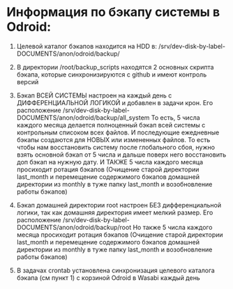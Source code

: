 # Информация по бэкапу системы в Odroid:
1) Целевой каталог бэкапов находится на HDD в:
/srv/dev-disk-by-label-DOCUMENTS/anon/odroid/backup/

2) В директории /root/backup_scripts находятся 2 основных скрипта бэкапа, которые синхронизируются с github и имеют контроль версий

3) Бэкап ВСЕЙ СИСТЕМЫ настроен на каждый день с ДИФФЕРЕНЦИАЛЬНОЙ ЛОГИКОЙ и добавлен в задачи крон.
Его расположение
/srv/dev-disk-by-label-DOCUMENTS/anon/odroid/backup/all_system
	То есть, 5 числа каждого месяца делается полноценный бэкап всей системы с контрольным списоком всех файлов. И последующие ежедневные бэкапы создаются для НОВЫХ или измененных файлов.
	То есть чтобы нам восстановить систему после глобального сбоя, нужно взять основной бэкап от 5 числа и дальше поверх него восстановить доп бэкап на нужную дату.
	И ТАКЖЕ 5 числа каждого месяца просиходит ротация бэкапов (Очищение старой директории last_month и перемещение содержимого бэкапов домашней директории из monthly в туже папку last_month и возобновление работы бэкапов)

4) Бэкап домашней директории root настроен БЕЗ дифференциальной логики, так как домашняя директория имеет мелкий размер. 
Его расположение
/srv/dev-disk-by-label-DOCUMENTS/anon/odroid/backup/root
Но также 5 числа каждого месяца просиходит ротация бэкапов (Очищение старой директории last_month и перемещение содержимого бэкапов домашней директории из monthly в туже папку last_month и возобновление работы бэкапов)

5) В задачах crontab установлена синхронизация целевого каталога бэкапа (см пункт 1)
с корзиной Odroid в Wasabi каждый день
